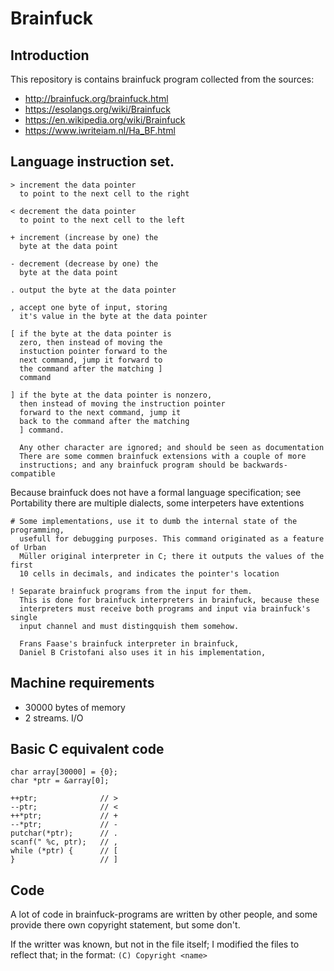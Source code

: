 
# Brainfuck

## Introduction

This repository is contains brainfuck program collected from the sources:

- http://brainfuck.org/brainfuck.html
- https://esolangs.org/wiki/Brainfuck
- https://en.wikipedia.org/wiki/Brainfuck
- https://www.iwriteiam.nl/Ha_BF.html

## Language instruction set.

```
> increment the data pointer
  to point to the next cell to the right

< decrement the data pointer
  to point to the next cell to the left

+ increment (increase by one) the
  byte at the data point

- decrement (decrease by one) the
  byte at the data point

. output the byte at the data pointer

, accept one byte of input, storing
  it's value in the byte at the data pointer

[ if the byte at the data pointer is
  zero, then instead of moving the
  instuction pointer forward to the
  next command, jump it forward to
  the command after the matching ]
  command

] if the byte at the data pointer is nonzero,
  then instead of moving the instruction pointer
  forward to the next command, jump it
  back to the command after the matching
  ] command.

  Any other character are ignored; and should be seen as documentation
  There are some commen brainfuck extensions with a couple of more
  instructions; and any brainfuck program should be backwards-compatible
```

Because brainfuck does not have a formal language specification;
see Portability there are multiple dialects, some interpeters have extentions

```
# Some implementations, use it to dumb the internal state of the programming,
  usefull for debugging purposes. This command originated as a feature of Urban
  Müller original interpreter in C; there it outputs the values of the first
  10 cells in decimals, and indicates the pointer's location

! Separate brainfuck programs from the input for them.
  This is done for brainfuck interpreters in brainfuck, because these
  interpreters must receive both programs and input via brainfuck's single
  input channel and must distingquish them somehow.

  Frans Faase's brainfuck interpreter in brainfuck,
  Daniel B Cristofani also uses it in his implementation,
```

## Machine requirements
 - 30000 bytes of memory
 - 2 streams. I/O


## Basic C equivalent code

```
char array[30000] = {0};
char *ptr = &array[0];

++ptr;              // >
--ptr;              // <
++*ptr;             // +
--*ptr;             // -
putchar(*ptr);      // .
scanf(" %c, ptr);   // ,
while (*ptr) {      // [
}                   // ]
```

## Code

A lot of code in brainfuck-programs are written by other people, and
some provide there own copyright statement, but some don't.

If the writter was known, but not in the file itself; I modified the files to
reflect that; in the format: `(C) Copyright <name>`
